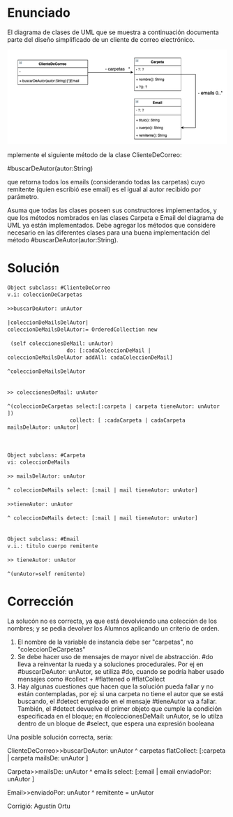 # Enunciado

El diagrama de clases de UML que se muestra a continuación documenta parte del diseño simplificado de un cliente de correo electrónico.


![UML](Pregunta1.png)

mplemente el siguiente método de la clase ClienteDeCorreo:

#buscarDeAutor(autor:String)

que retorna todos los emails (considerando todas las carpetas) cuyo remitente (quien escribió ese email) es el igual al autor recibido por parámetro.


Asuma que todas las clases poseen sus constructores implementados, y que los métodos nombrados en las clases Carpeta e Email del diagrama de UML ya están implementados. Debe agregar los métodos que considere necesario en las diferentes clases para una buena implementación del método #buscarDeAutor(autor:String).

# Solución

```smalltalk
Object subclass: #ClienteDeCorreo
v.i: coleccionDeCarpetas

>>buscarDeAutor: unAutor

|coleccionDeMailsDelAutor|
coleccionDeMailsDelAutor:= OrderedCollection new

 (self coleccionesDeMail: unAutor)
                   do: [:cadaColeccionDeMail | coleccionDeMailsDelAutor addAll: cadaColeccionDeMail]

^coleccionDeMailsDelAutor


>> coleccionesDeMail: unAutor

^(coleccionDeCarpetas select:[:carpeta | carpeta tieneAutor: unAutor ])
                    collect: [ :cadaCarpeta | cadaCarpeta mailsDelAutor: unAutor]



Object subclass: #Carpeta
vi: coleccionDeMails

>> mailsDelAutor: unAutor

^ coleccionDeMails select: [:mail | mail tieneAutor: unAutor]

>>tieneAutor: unAutor

^ coleccionDeMails detect: [:mail | mail tieneAutor: unAutor]


Object subclass: #Email
v.i.: titulo cuerpo remitente

>> tieneAutor: unAutor

^(unAutor=self remitente)
```

# Corrección

La solucón no es correcta, ya que está devolviendo una colección de los nombres; y se pedia devolver los Alumnos aplicando un criterio de orden.

1. El nombre de la variable de instancia debe ser "carpetas", no "coleccionDeCarpetas"
2. Se debe hacer uso de mensajes de mayor nivel de abstracción. #do lleva a reinventar la rueda y a soluciones procedurales. Por ej en #buscarDeAutor: unAutor, se utiliza #do, cuando se podría haber usado mensajes como #collect + #flattened o #flatCollect
3. Hay algunas cuestiones que hacen que la solución pueda fallar y no están contempladas, por ej: si una carpeta no tiene el autor que se está buscando, el #detect empleado en el mensaje #tieneAutor va a fallar. También, el #detect devuelve el primer objeto que cumple la condición especificada en el bloque; en #coleccionesDeMail: unAutor, se lo utilza dentro de un bloque de #select, que espera una expresión booleana

Una posible solución correcta, sería:

ClienteDeCorreo>>buscarDeAutor: unAutor
  ^ carpetas flatCollect: [:carpeta | carpeta mailsDe: unAutor ]

Carpeta>>mailsDe: unAutor
  ^ emails select: [:email | email enviadoPor: unAutor ]

Email>>enviadoPor: unAutor
  ^ remitente = unAutor


Corrigió: Agustín Ortu